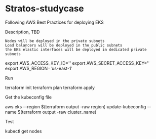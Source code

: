 # Stratos-studycase

Following AWS Best Practices for deploying EKS

Description, TBD

    Nodes will be deployed in the private subnets
    Load balancers will be deployed in the public subnets
    the EKS elastic interfaces will be deployed in dedicated private subnets




export AWS_ACCESS_KEY_ID=''
export AWS_SECRET_ACCESS_KEY=''
export AWS_REGION='us-east-1'

Run

terraform init
terraform plan
terraform apply

Get the kubeconfig file

 aws eks --region $(terraform output -raw region) update-kubeconfig --name $(terraform output -raw cluster_name)

Test

kubectl get nodes
